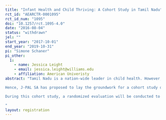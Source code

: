```yaml
---
title: "Infant Health and Child Thriving: A Cohort Study in Tamil Nadu"
rct_id: "AEARCTR-0001095"
rct_id_num: "1095"
doi: "10.1257/rct.1095-4.0"
date: "2016-08-04"
status: "withdrawn"
jel: ""
start_year: "2017-10-01"
end_year: "2019-10-31"
pi: "Simone Schaner"
pi_other:
  1:
    - name: Jessica Leight
    - email: jessica.leight@williams.edu
    - affiliation: American Univeristy
abstract: "Tamil Nadu is a nation-wide leader in child health. However, poor nutritional outcomes for infants and children remain a serious challenge. For example, according to National Family Health Survey 4 (2015-16), only 48.3% of children under 6 months of age are exclusively breastfed. About 50.7% of children aged 6-59 months are anaemic. Rates of full immunization has dropped from 80.9% in 2005-06 to 69.7% in 2014-15. In order to continue advancement in child health outcomes, the state needs evidence on what policies and programs are most effective in child thriving. Evidence also suggests that infant’s health is determined before a child is born and maternal health and nutrition are associated with child health outcomes. 
Hence, J-PAL SA has proposed to lay the groundwork for a cohort study of infants in Tamil Nadu. This cohort study will begin by interviewing pregnant mothers and their mothers/mothers-in-law in the ante-natal period and continue to track the infants through the post-natal period. The study will help analyse how maternal health and nutrition, family dynamics and household decision- making influence infant health and later child health outcomes. 
During this cohort study, a randomized evaluation will be conducted to test the effectiveness of enhanced breastfeeding education of mothers and grandmothers on exclusive breastfeeding outcomes. As part of this evaluation, health workers in sample districts will be trained on an enhanced breastfeeding curriculum based on which they will conduct family based sessions with mothers and grandmothers in the villages.   
"
layout: registration
---
```


